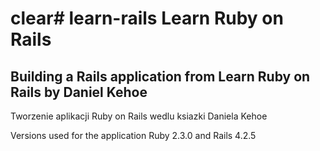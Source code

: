clear# learn-rails
Learn Ruby on Rails
====================

Building a Rails application from Learn Ruby on Rails by Daniel Kehoe
--------------------------------------------------------------
Tworzenie aplikacji Ruby on Rails wedlu ksiazki Daniela Kehoe

Versions used for the application Ruby 2.3.0 and Rails 4.2.5

